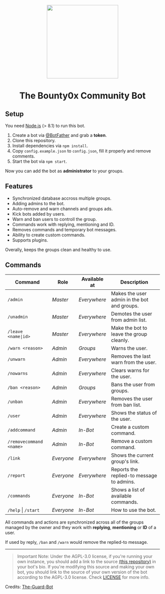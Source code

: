 <p align="center">
  <img src="http://i.epvpimg.com/yPOfgab.png" width="232" height="239">
  <h1 align="center">The Bounty0x Community Bot</h1>
</p>

## Setup
You need [Node.js](https://nodejs.org/) (> 8.1) to run this bot.

1. Create a bot via [@BotFather](https://t.me/BotFather) and grab a **token**.
2. Clone this repository.
3. Install dependencies via `npm install`.
4. Copy `config.example.json` to `config.json`, fill it properly and remove comments.
5. Start the bot via `npm start`.

Now you can add the bot as **administrator** to your groups.

## Features
* Synchronized database accross multiple groups.
* Adding admins to the bot.
* Auto-remove and warn channels and groups ads.
* Kick bots added by users.
* Warn and ban users to controll the group.
* Commands work with replying, mentioning and ID.
* Removes commands and temporary bot messages.
* Ability to create custom commands.
* Supports plugins.

Overally, keeps the groups clean and healthy to use.

## Commands
Command                 | Role       | Available at | Description
----------------------- | ---------- | ------------ | -----------------
`/admin`                | _Master_   | _Everywhere_ | Makes the user admin in the bot and groups.
`/unadmin`              | _Master_   | _Everywhere_ | Demotes the user from admin list.
`/leave <name\|id>`     | _Master_   | _Everywhere_ | Make the bot to leave the group cleanly.
`/warn <reason>`        | _Admin_    | _Groups_     | Warns the user.
`/unwarn`               | _Admin_    | _Everywhere_ | Removes the last warn from the user.
`/nowarns`              | _Admin_    | _Everywhere_ | Clears warns for the user.
`/ban <reason>`         | _Admin_    | _Groups_     | Bans the user from groups.
`/unban`                | _Admin_    | _Everywhere_ | Removes the user from ban list.
`/user`                 | _Admin_    | _Everywhere_ | Shows the status of the user.
`/addcommand`           | _Admin_    | _In-Bot_     | Create a custom command.
`/removecommand <name>` | _Admin_    | _In-Bot_     | Remove a custom command.
`/link`                 | _Everyone_ | _Everywhere_ | Shows the current group's link.
`/report`               | _Everyone_ | _Everywhere_ | Reports the replied-to message to admins.
`/commands`             | _Everyone_ | _In-Bot_     | Shows a list of available commands.
`/help` \| `/start`     | _Everyone_ | _In-Bot_     | How to use the bot.

All commands and actions are synchronized across all of the groups managed by the owner and they work with **replying**, **mentioning** or **ID** of a user.

If used by reply, `/ban` and `/warn` would remove the replied-to message.

---

> Important Note: Under the AGPL-3.0 license, if you're running your own instance, you should add a link to the source [(this repository)](https://github.com/TheDevs-Network/the-guard-bot) in your bot's bio. If you're modifying this source and making your own bot, you should link to the source of your own version of the bot according to the AGPL-3.0 license. Check [LICENSE](LICENSE) for more info.

Credits: [The-Guard-Bot](https://github.com/TheDevs-Network/the-guard-bot)
